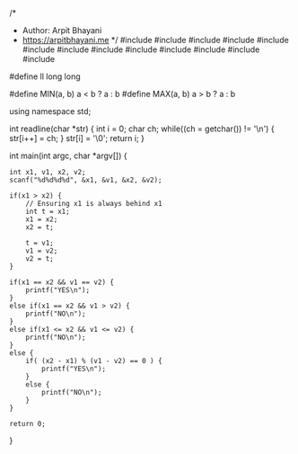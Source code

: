 /*
 *  Author: Arpit Bhayani
 *  https://arpitbhayani.me
 */
#include <cmath>
#include <cstdio>
#include <cstdlib>
#include <climits>
#include <deque>
#include <iostream>
#include <list>
#include <limits>
#include <map>
#include <queue>
#include <set>
#include <stack>
#include <vector>

#define ll long long

#define MIN(a, b) a < b ? a : b
#define MAX(a, b) a > b ? a : b

using namespace std;

int readline(char *str) {
    int i = 0;
    char ch;
    while((ch = getchar()) != '\n') {
        str[i++] = ch;
    }
    str[i] = '\0';
    return i;
}

int main(int argc, char *argv[]) {

    int x1, v1, x2, v2;
    scanf("%d%d%d%d", &x1, &v1, &x2, &v2);

    if(x1 > x2) {
        // Ensuring x1 is always behind x1
        int t = x1;
        x1 = x2;
        x2 = t;

        t = v1;
        v1 = v2;
        v2 = t;
    }

    if(x1 == x2 && v1 == v2) {
        printf("YES\n");
    }
    else if(x1 == x2 && v1 > v2) {
        printf("NO\n");
    }
    else if(x1 <= x2 && v1 <= v2) {
        printf("NO\n");
    }
    else {
        if( (x2 - x1) % (v1 - v2) == 0 ) {
            printf("YES\n");
        }
        else {
            printf("NO\n");
        }
    }

    return 0;
}

